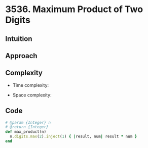 # 3536. Maximum Product of Two Digits

## Intuition

## Approach
<!-- Describe your approach to solving the problem. -->

## Complexity

- Time complexity:
<!-- Add your time complexity here, e.g. $$O(n)$$ -->

- Space complexity:
<!-- Add your space complexity here, e.g. $$O(n)$$ -->

## Code

```ruby
# @param {Integer} n
# @return {Integer}
def max_product(n)
  n.digits.max(2).inject(1) { |result, num| result * num }
end
```
